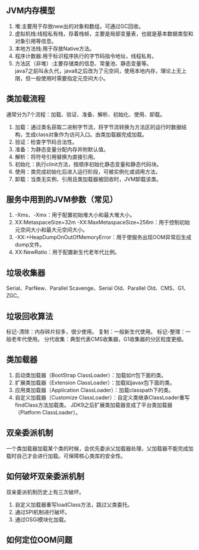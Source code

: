 ## JVM内存模型
1. 堆:主要用于存放new出的对象和数组，可通过GC回收。
2. 虚拟机栈:线程私有栈，存着栈帧，主要是局部变量表，也就是基本数据类型和对象引用等信息。
3. 本地方法栈:用于存放Native方法。
4. 程序计数器:用于标识程序执行的字节码指令地址，线程私有。
5. 方法区（非堆）:主要存储类的信息、常量池、静态变量等。<br>
 java7之前叫永久代，java8之后改为了元空间，使用本地内存，理论上无上限，但一般使用时需要指定元空间大小。
## 类加载流程
通常分为7个流程：加载、验证、准备、解析、初始化、使用、卸载。
1. 加载：通过类名获取二进制字节流，将字节流转换为方法区的运行时数据结构，生成class对象作为访问入口。由类加载器完成加载。
2. 验证：检查字节码合法性。
3. 准备：为静态变量分配内存并附默认值。
4. 解析：将符号引用替换为直接引用。
5. 初始化：执行clinit方法，按顺序初始化静态变量和静态代码块。
6. 使用：类完成初始化后进入运行阶段，可被实例化或调用方法。
7. 卸载：当类无实例、引用且类加载器被回收时，JVM卸载该类。
## 服务中用到的JVM参数（常见）
1. -Xms、-Xmx：用于配置初始堆大小和最大堆大小。
2. XX:MetaspaceSize=32m -XX:MaxMetaspaceSize=256m：用于控制初始元空间大小和最大元空间大小。
3. -XX:+HeapDumpOnOutOfMemoryError：用于使服务出现OOM异常后生成dump文件。
4. XX:NewRatio：用于配置新生代老年代比例。
## 垃圾收集器
Serial、ParNew、Parallel Scavenge、Serial Old、Parallel Old、CMS、G1、ZGC。
## 垃圾回收算法
标记-清除：内存碎片较多，很少使用。
复制：一般新生代使用。
标记-整理：一般老年代使用。
分代收集：典型代表CMS收集器，G1收集器的分区粒度更细。
## 类加载器
1. 启动类加载器（BootStrap ClassLoader）：加载如rt包下面的类。
2. 扩展类加载器（Extension ClassLoader）：加载如javax包下面的类。
3. 应用类加载器（Application ClassLoader）：加载classpath下的类。
4. 自定义加载器（Customize ClassLoader）：自定义类继承ClassLoader重写findClass方法加载类。
JDK9之后扩展类加载器变成了平台类加载器（Platform ClassLoader）。
## 双亲委派机制
一个类加载器加载某个类的时候，会优先委派父加载器处理，父加载器不能完成加载时自己才会进行加载。可保障核心类库的安全性。
## 如何破坏双亲委派机制
双亲委派机制历史上有三次破坏。
1. 自定义加载器重写loadClass方法，跳过父类委托。
2. 通过SPI机制进行破坏。
3. 通过OSGi模块化加载。
## 如何定位OOM问题